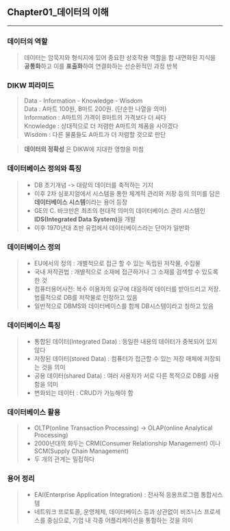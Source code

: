 ## Chapter01_데이터의 이해
-----
### 데이터의 역할
> 데이터는 암묵지와 형식지에 있어 중요한 상호작용 역할을 함
>  내면화된 지식을 <b>공통화</b>하고 이를  <b>표출화</b>하여 연결화하는 선순환적인 과정 반복  

### DIKW 피라미드
> Data - Information - Knowledge - Wisdom  
> Data : A마트 100원, B마트 200원. (단순한 나열을 의미)  
> Information : A마트의 가격이 B마트의 가격보다 더 싸다  
> Knowledge : 상대적으로 더 저렴한 A마트의 제품을 사야겠다  
> Wisdom     : 다른 물품들도 A마트가 더 저렴할 것으로 판단  

> <b>데이터의 정확성</b> 은 DIKW에 지대한 영향을 미침  

### 데이터베이스 정의와 특징  
> * DB 초기개념 -> 대량의 데이터를 축적하는 기지  
> * 이후 2차 심포지엄에서 시스템을 통한 체계적 관리와 저장 등의 의미를 담은
> <b>데이터베이스 시스템</b>이라는 용어 등장    
> * GE의 C. 바크만은 최초의 현대적 의미의 데이터베이스 관리 시스템인 <b>IDS(Integrated Data System)</b>을 개발  
> * 이후 1970년대 초반 유럽에서 데이터베이스라는 단어가 일반화  

### 데이터베이스 정의  

> *  EU에서의 정의 : 개별적으로 접근 할 수 있는 독립된 저작물, 수집물  
> * 국내 저작권법   :  개별적으로 소재에 접근하거나 그 소재를 검색할 수 있도록 한 것  
> * 컴퓨터용어사전: 복수 이용자의 요구에 대응하여 데이터를 받아드리고 저장. 법률적으로 DB를 저작물로 인정하고 있음  
> * 일반적으로 DBMS와 데이터베이스를 함께 DB시스템이라고 칭하고 있음  

### 데이터베이스 특징  
> * 통합된 데이터(Integrated Data) : 동일한 내용의 데이터가 중복되어 있지 않다  
> * 저장된 데이터(stored Data)      : 컴퓨터가 접근할 수 있는 저장 매체에 저장되는 것을 의미  
> * 공용 데이터(shared Data)         : 여러 사용자가 서로 다른 목적으로 DB를 사용함을 의미  
> * 변화되는 데이터 : CRUD가 가능해야 함  

### 데이터베이스 활용  
> * OLTP(online Transaction Processing) -> OLAP(online Analytical Processing)  
> * 2000년대의 화두는 CRM(Consumer Relationship Management) 이나 SCM(Supply Chain Management)  
>  * 두 개의 관계는 밀접하다  

### 용어 정리
> * EAI(Enterprise Application Integration) : 전사적 응용프로그램 통합시스템  
> * 네트워크 프로토콜, 운영체제, 데이터베이스 등과 상관없이 비즈니스 프로세스를 중심으로, 기업 내 각종 어플리케이션을 통합하는 것을 의미  
